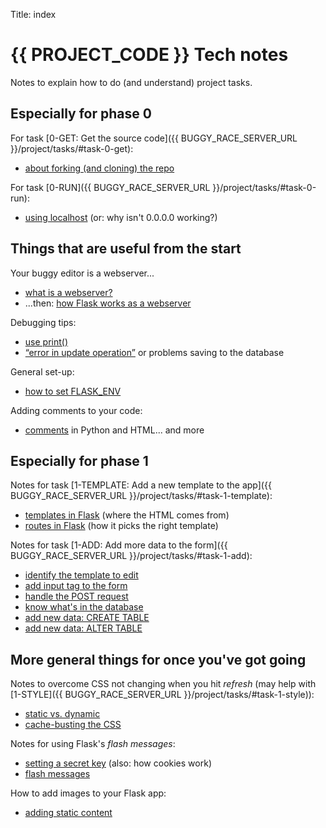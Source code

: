 Title: index


# {{ PROJECT_CODE }} Tech notes

Notes to explain how to do (and understand) project tasks.

## Especially for phase 0

For task [0-GET: Get the source code]({{ BUGGY_RACE_SERVER_URL }}/project/tasks/#task-0-get):

* [about forking (and cloning) the repo](forking-the-repo)

For task [0-RUN]({{ BUGGY_RACE_SERVER_URL }}/project/tasks/#task-0-run):

* [using localhost](localhost) (or: why isn't 0.0.0.0 working?)

## Things that are useful from the start

Your buggy editor is a webserver... 

* [what is a webserver?](webserver)
* ...then: [how Flask works as a webserver](flask-webserver)

Debugging tips:

* [use print()](print-debug)
* [“error in update operation”](error-in-update) or problems saving to the
  database

General set-up:

* [how to set FLASK_ENV](setting-env)

Adding comments to your code:

* [comments](comments) in Python and HTML... and more

## Especially for phase 1

Notes for task
[1-TEMPLATE: Add a new template to the app]({{ BUGGY_RACE_SERVER_URL }}/project/tasks/#task-1-template):

* [templates in Flask](jinja-templates) (where the HTML comes from)
* [routes in Flask](routes-in-flask) (how it picks the right template)


Notes for task
[1-ADD: Add more data to the form]({{ BUGGY_RACE_SERVER_URL }}/project/tasks/#task-1-add):

* [identify the template to edit](identify-template)
* [add input tag to the form](add-input-to-form)
* [handle the POST request](handle-post)
* [know what's in the database](database-structure)
* [add new data: CREATE TABLE](adding-new-data-i)
* [add new data: ALTER TABLE](adding-new-data-ii)


## More general things for once you've got going

Notes to overcome CSS not changing when you hit _refresh_
(may help with [1-STYLE]({{ BUGGY_RACE_SERVER_URL }}/project/tasks/#task-1-style)):

* [static vs. dynamic](static-vs-dynamic)
* [cache-busting the CSS](cache-busting-css)

Notes for using Flask's _flash messages_:

* [setting a secret key](secret-key) (also: how cookies work)
* [flash messages](flash-message)

How to add images to your Flask app:

* [adding static content](static-content)


